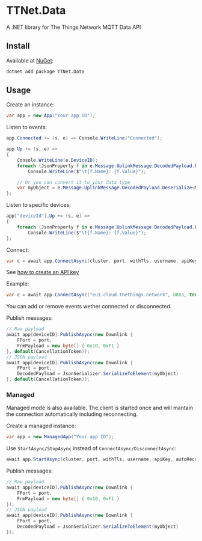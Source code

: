 # TTNet.Data

A .NET library for The Things Network MQTT Data API

## Install

Available at [NuGet](https://www.nuget.org/packages/TTNet.Data):

```sh
dotnet add package TTNet.Data
```

## Usage

Create an instance:

```csharp
var app = new App("Your app ID");
```

Listen to events:

```csharp
app.Connected += (s, e) => Console.WriteLine("Connected");

app.Up += (s, e) =>
{
    Console.WriteLine(e.DeviceID);
    foreach (JsonProperty f in e.Message.UplinkMessage.DecodedPayload.EnumerateObject())
        Console.WriteLine($"\t{f.Name}: {f.Value}");

    // Or you can convert it to your data type
    var myObject = e.Message.UplinkMessage.DecodedPayload.Deserialize<MyClass>();
};
```

Listen to specific devices:

```csharp
app["deviceId"].Up += (s, e) =>
{
    foreach (JsonProperty f in e.Message.UplinkMessage.DecodedPayload.EnumerateObject())
        Console.WriteLine($"\t{f.Name}: {f.Value}");
};
```

Connect:

```csharp
var c = await app.ConnectAsync(cluster, port, withTls, username, apiKey);
```

See [how to create an API key](https://www.thethingsindustries.com/docs/integrations/mqtt/#creating-an-api-key)

Example:

```csharp
var c = await app.ConnectAsync("eu1.cloud.thethings.network", 8883, true, "username@ttn", "XXXXX.XXXXXXXXXXXXXXXXXXXXXXXXXXXXXXXXXXXXXXX.XXXXXXXXXXXXXXXXXXXXXXXXXXXXXXXXXXXXXXXXXXXXXXXXXXXX");
```

You can add or remove events wether connected or disconnected.

Publish messages:

```csharp
// Raw payload
await app[deviceID].PublishAsync(new Downlink {
    FPort = port,
    FrmPayload = new byte[] { 0x10, 0xF1 }
}, default(CancellationToken));
// JSON payload
await app[deviceID].PublishAsync(new Downlink {
    FPort = port,
    DecodedPayload = JsonSerializer.SerializeToElement(myObject)
}, default(CancellationToken));
```

### Managed

Managed mode is also available. The client is started once and will mantain the connection automatically including reconnecting.

Create a managed instance:

```csharp
var app = new ManagedApp("Your app ID");
```

Use `StartAsync/StopAsync` instead of `ConnectAsync/DisconnectAsync`:

```csharp
await app.StartAsync(cluster, port, withTls, username, apiKey, autoReconnectDelay);
```

Publish messages:

```csharp
// Raw payload
await app[deviceID].PublishAsync(new Downlink {
    FPort = port,
    FrmPayload = new byte[] { 0x10, 0xF1 }
});
// JSON payload
await app[deviceID].PublishAsync(new Downlink {
    FPort = port,
    DecodedPayload = JsonSerializer.SerializeToElement(myObject)
});
```
